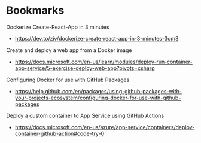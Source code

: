 # Bookmarks

Dockerize Create-React-App in 3 minutes
 - https://dev.to/ziv/dockerize-create-react-app-in-3-minutes-3om3
 
Create and deploy a web app from a Docker image
 - https://docs.microsoft.com/en-us/learn/modules/deploy-run-container-app-service/5-exercise-deploy-web-app?pivots=csharp
 
Configuring Docker for use with GitHub Packages
 - https://help.github.com/en/packages/using-github-packages-with-your-projects-ecosystem/configuring-docker-for-use-with-github-packages
 
Deploy a custom container to App Service using GitHub Actions
 - https://docs.microsoft.com/en-us/azure/app-service/containers/deploy-container-github-action#code-try-0
